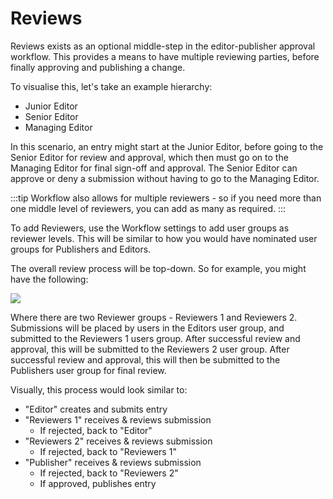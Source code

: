 # Reviews
Reviews exists as an optional middle-step in the editor-publisher approval workflow. This provides a means to have multiple reviewing parties, before finally approving and publishing a change.

To visualise this, let's take an example hierarchy:
- Junior Editor
- Senior Editor
- Managing Editor

In this scenario, an entry might start at the Junior Editor, before going to the Senior Editor for review and approval, which then must go on to the Managing Editor for final sign-off and approval. The Senior Editor can approve or deny a submission without having to go to the Managing Editor.

:::tip
Workflow also allows for multiple reviewers - so if you need more than one middle level of reviewers, you can add as many as required.
:::

To add Reviewers, use the Workflow settings to add user groups as reviewer levels. This will be similar to how you would have nominated user groups for Publishers and Editors.

The overall review process will be top-down. So for example, you might have the following:

![](/docs/screenshots/review-pane5.png)

Where there are two Reviewer groups - Reviewers 1 and Reviewers 2. Submissions will be placed by users in the Editors user group, and submitted to the Reviewers 1 users group. After successful review and approval, this will be submitted to the Reviewers 2 user group. After successful review and approval, this will then be submitted to the Publishers user group for final review.

Visually, this process would look similar to:

- "Editor" creates and submits entry
- "Reviewers 1" receives & reviews submission
  - If rejected, back to "Editor"
- "Reviewers 2" receives & reviews submission
  - If rejected, back to "Reviewers 1"
- "Publisher" receives & reviews submission
  - If rejected, back to "Reviewers 2"
  - If approved, publishes entry

